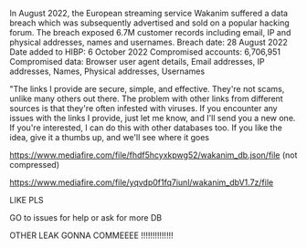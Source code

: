 In August 2022, the European streaming service Wakanim suffered a data breach which was subsequently advertised and sold on a popular hacking forum. The breach exposed 6.7M customer records including email, IP and physical addresses, names and usernames.
Breach date: 28 August 2022
Date added to HIBP: 6 October 2022
Compromised accounts: 6,706,951
Compromised data: Browser user agent details, Email addresses, IP addresses, Names, Physical addresses, Usernames


"The links I provide are secure, simple, and effective. They're not scams, unlike many others out there. The problem with other links from different sources is that they're often infested with viruses. If you encounter any issues with the links I provide, just let me know, and I'll send you a new one. If you're interested, I can do this with other databases too. If you like the idea, give it a thumbs up, and we'll see where it goes

https://www.mediafire.com/file/fhdf5hcyxkpwg52/wakanim_db.json/file (not compressed)

https://www.mediafire.com/file/yqvdp0f1fq7iunl/wakanim_dbV1.7z/file 

LIKE PLS 

GO to issues for help or ask for more DB


OTHER LEAK GONNA COMMEEEE !!!!!!!!!!!!!!
